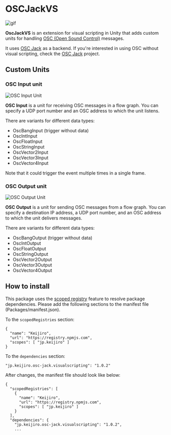 OSCJackVS
=========

![gif](https://i.imgur.com/j2ODNQe.gif)

**OscJackVS** is an extension for visual scripting in Unity that adds custom
units for handling [OSC (Open Sound Control)] messages.

[OSC (Open Sound Control)]:
  https://en.wikipedia.org/wiki/Open_Sound_Control

It uses [OSC Jack] as a backend. If you're interested in using OSC without
visual scripting, check the [OSC Jack] project.

[OSC Jack]: https://github.com/keijiro/OscJack

Custom Units
------------

### OSC Input unit

![OSC Input Unit](https://i.imgur.com/t13Tq7I.png)

**OSC Input** is a unit for receiving OSC messages in a flow graph. You can
specify a UDP port number and an OSC address to which the unit listens.

There are variants for different data types:

- OscBangInput (trigger without data)
- OscIntInput
- OscFloatInput
- OscStringInput
- OscVector2Input
- OscVector3Input
- OscVector4Input

Note that it could trigger the event multiple times in a single frame.

### OSC Output unit

![OSC Output Unit](https://i.imgur.com/cCbkine.png)

**OSC Output** is a unit for sending OSC messages from a flow graph. You can
specify a destination IP address, a UDP port number, and an OSC address to
which the unit delivers messages.

<!--4567890123456789012345678901234567890123456789012345678901234567890123456-->

There are variants for different data types:

- OscBangOutput (trigger without data)
- OscIntOutput
- OscFloatOutput
- OscStringOutput
- OscVector2Output
- OscVector3Output
- OscVector4Output

How to install
--------------

This package uses the [scoped registry] feature to resolve package
dependencies. Please add the following sections to the manifest file
(Packages/manifest.json).

[scoped registry]: https://docs.unity3d.com/Manual/upm-scoped.html

To the `scopedRegistries` section:

```
{
  "name": "Keijiro",
  "url": "https://registry.npmjs.com",
  "scopes": [ "jp.keijiro" ]
}
```

To the `dependencies` section:

```
"jp.keijiro.osc-jack.visualscripting": "1.0.2"
```

After changes, the manifest file should look like below:

```
{
  "scopedRegistries": [
    {
      "name": "Keijiro",
      "url": "https://registry.npmjs.com",
      "scopes": [ "jp.keijiro" ]
    }
  ],
  "dependencies": {
    "jp.keijiro.osc-jack.visualscripting": "1.0.2",
    ...
```
